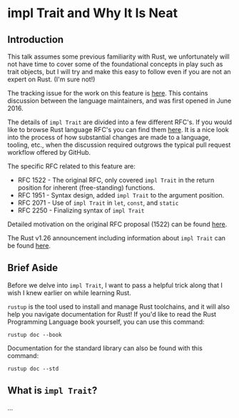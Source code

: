 # impl Trait and Why It Is Neat

## Introduction

This talk assumes some previous familiarity with Rust, we unfortunately will
not have time to cover some of the foundational concepts in play such as
trait objects, but I will try and make this easy to follow even if you are
not an expert on Rust. (I'm sure not!)

The tracking issue for the work on this feature is [here][1]. This contains
discussion between the language maintainers, and was first opened in June 2016.

The details of `impl Trait` are divided into a few different RFC's. If you
would like to browse Rust language RFC's you can find them [here][2]. It is a
nice look into the process of how substantial changes are made to a language,
tooling, etc., when the discussion required outgrows the typical pull request
workflow offered by GitHub.

The specific RFC related to this feature are:
*  RFC 1522 - The original RFC, only covered `impl Trait` in the return
              position for inherent (free-standing) functions.
*  RFC 1951 - Syntax design, added `impl Trait` to the argument position.
*  RFC 2071 - Use of `impl Trait` in `let`, `const`, and `static`
*  RFC 2250 - Finalizing syntax of `impl Trait`

Detailed motivation on the original RFC proposal (1522) can be found [here][3].

The Rust v1.26 announcement including information about `impl Trait` can be
found [here][4].

[1]: https://github.com/rust-lang/rust/issues/34511
[2]: https://github.com/rust-lang/rfcs
[3]: http://aturon.github.io/blog/2015/09/28/impl-trait/
[4]: https://blog.rust-lang.org/2018/05/10/Rust-1.26.html

## Brief Aside

Before we delve into `impl Trait`, I want to pass a helpful trick along that
I wish I knew earlier on while learning Rust.

`rustup` is the tool used to install and manage Rust toolchains, and it will
also help you navigate documentation for Rust! If you'd like to read the
Rust Programming Language book yourself, you can use this command:

```
rustup doc --book
```

Documentation for the standard library can also be found with this command:

```
rustup doc --std
```

## What is `impl Trait`?

...

